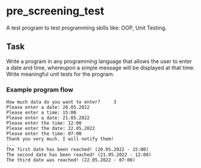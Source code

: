 # pre_screening_test
A test program to test programming skills like: OOP, Unit Testing.

## Task
Write a program in any programming language that allows the user to enter a date and time, whereupon a simple message will be displayed at that time. 
Write meaningful unit tests for the program. 
### Example program flow
```
How much data do you want to enter? 	3
Please enter a date: 20.05.2022 
Please enter a time: 15:00
Please enter a date: 21.05.2022
Please enter the time: 12:00
Please enter the date: 22.05.2022
Please enter the time: 07:00
Thank you very much. I will notify them!
...
The first date has been reached! (20.05.2022 - 15:00)
The second date has been reached! (21.05.2022 - 12:00)
The third date was reached! (22.05.2022 - 07:00)
```
